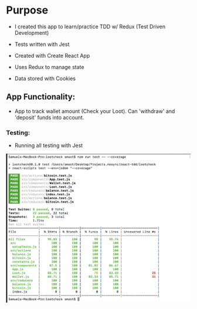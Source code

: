 # Purpose 

* I created this app to learn/practice TDD w/ Redux (Test Driven Development)

- Tests written with Jest

- Created with Create React App

- Uses Redux to manage state

- Data stored with Cookies


## App Functionality:

- App to track wallet amount (Check your Loot). Can 'withdraw' and 'deposit' funds into account.

### Testing:

- Running all testing with Jest

![Image 1](testing.png)